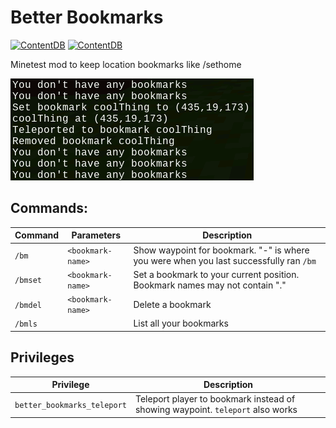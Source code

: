# Better Bookmarks

[![ContentDB](https://content.minetest.net/packages/jkoop/better_bookmarks/shields/title/)](https://content.minetest.net/packages/jkoop/better_bookmarks/)
[![ContentDB](https://content.minetest.net/packages/jkoop/better_bookmarks/shields/downloads/)](https://content.minetest.net/packages/jkoop/better_bookmarks/)

Minetest mod to keep location bookmarks like /sethome

![screenshot](screenshot.png)

## Commands:

| Command  | Parameters        | Description                                                                            |
| -------- | ----------------- | -------------------------------------------------------------------------------------- |
| `/bm`    | `<bookmark-name>` | Show waypoint for bookmark. "-" is where you were when you last successfully ran `/bm` |
| `/bmset` | `<bookmark-name>` | Set a bookmark to your current position. Bookmark names may not contain "."            |
| `/bmdel` | `<bookmark-name>` | Delete a bookmark                                                                      |
| `/bmls`  |                   | List all your bookmarks                                                                |

## Privileges

| Privilege                   | Description                                                                    |
| --------------------------- | ------------------------------------------------------------------------------ |
| `better_bookmarks_teleport` | Teleport player to bookmark instead of showing waypoint. `teleport` also works |
